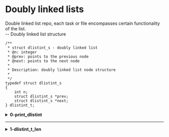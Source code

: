 # Doubly linked lists
Double linked list repo, each task or file encompasses certain functionality of the list.<br />
    -- Doubly linked list structure
```
/**
 * struct dlistint_s - doubly linked list
 * @n: integer
 * @prev: points to the previous node
 * @next: points to the next node
 *
 * Description: doubly linked list node structure
 *
 */
typedef struct dlistint_s
{
	int n;
	struct dlistint_s *prev;
	struct dlistint_s *next;
} dlistint_t;
```

<details>
<summary><b>0-print_dlistint</b></summary>
`c` function that prints all the elements of a `dlistint_t` list.
</details>

---

<details>
<summary><b>1-dlistint_t_len</b></summary>
`c` function that returns the number of elements in a linked `dlistint_t` list.
</details>
